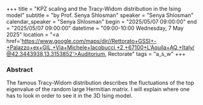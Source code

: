 +++
title = "KPZ scaling and the Tracy-Widom distribution in the Ising model"
subtitle = "by Prof. Senya Shlosman"
speaker = "Senya Shlosman"
calendar_speaker = "Senya Shlosman"
begin = "2025/05/07  09:00:00"
end = "2025/05/07  09:00:00"
datetime = "09:00-10:00 Wednesday, 7 May 2025"
location = "<a href='https://www.google.com/maps/dir//Rettorato+GSSI+-+Palazzo+ex+GIL,+Via+Michele+Iacobucci,+2,+67100+L'Aquila+AQ,+Italy/@42.3443938,13.3153852'>Auditorium, Rectorate</a>"
tags = "a_s_w"
+++

### Abstract
The famous Tracy-Widom distribution describes the fluctuations of the top eigenvalue of the random large Hermitian matrix. I will explain where one has to look in order to see it in the 3D Ising model.
